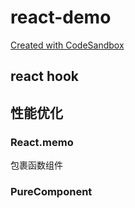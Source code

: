 # react-demo

[Created with CodeSandbox](https://codesandbox.io/s/github-react-demo-lw8mo)

## react hook

## 性能优化

### React.memo

包裹函数组件

### PureComponent
